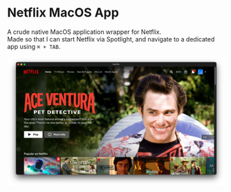 Netflix MacOS App
=================

A crude native MacOS application wrapper for Netflix.  
Made so that I can start Netflix via Spotlight, and navigate to a dedicated app using `⌘ + TAB`.  

![screenshot](design/screenshot.png)
